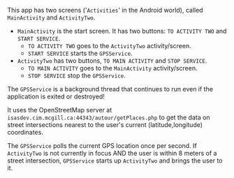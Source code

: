 This app has two screens ('`Activities`' in the Android world), called `MainActivity` and `ActivityTwo`.

* `MainActivity` is the start screen. It has two buttons: `TO ACTIVITY TWO` and `START SERVICE`.
  * `TO ACTIVITY TWO` goes to the `ActivityTwo` activity/screen.
  * `START SERVICE` starts the `GPSService`.
* `ActivityTwo` has two buttons, `TO MAIN ACTIVITY` and `STOP SERVICE`.
  * `TO MAIN ACTIVITY` goes to the `MainActivity` activity/screen.
  * `STOP SERVICE` stop the `GPSService`.

The `GPSService` is a background thread that continues to run even if the application is exited or destroyed!

It uses the OpenStreetMap server at `isasdev.cim.mcgill.ca:44343/autour/getPlaces.php` to get the data on street intersections nearest to the user's current (latitude,longitude) coordinates.

The `GPSService` polls the current GPS location once per second. If `ActivityTwo` is not currently in focus AND the user is within 8 meters of a street intersection, `GPSService` starts up `ActivityTwo` and brings the user to it.

